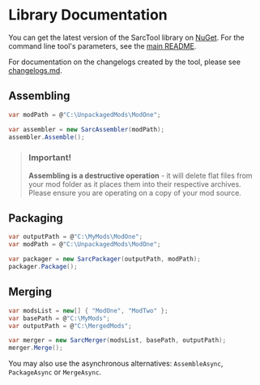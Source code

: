 # Library Documentation
You can get the latest version of the SarcTool library on [NuGet](https://www.nuget.org/packages/TKMM.SarcTool.Core).
For the command line tool's parameters, see the [main README](https://github.com/okmika/TKMM-SARC/blob/main/README.md).

For documentation on the changelogs created by the tool, please see [changelogs.md](https://github.com/okmika/TKMM-SARC/blob/main/docs/changelogs.md).

## Assembling
```csharp
var modPath = @"C:\UnpackagedMods\ModOne";

var assembler = new SarcAssembler(modPath);
assembler.Assemble();
```

> ### Important!
> **Assembling is a destructive operation** - it will delete flat files
> from your mod folder as it places them into their respective
> archives. Please ensure you are operating on a copy of your
> mod source.

## Packaging
```csharp
var outputPath = @"C:\MyMods\ModOne";
var modPath = @"C:\UnpackagedMods\ModOne";

var packager = new SarcPackager(outputPath, modPath);
packager.Package();
```

## Merging
```csharp
var modsList = new[] { "ModOne", "ModTwo" };
var basePath = @"C:\MyMods";
var outputPath = @"C:\MergedMods";

var merger = new SarcMerger(modsList, basePath, outputPath);
merger.Merge();
```

You may also use the asynchronous alternatives: `AssembleAsync`, `PackageAsync` or `MergeAsync`.

